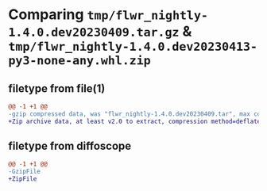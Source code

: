 # Comparing `tmp/flwr_nightly-1.4.0.dev20230409.tar.gz` & `tmp/flwr_nightly-1.4.0.dev20230413-py3-none-any.whl.zip`

## filetype from file(1)

```diff
@@ -1 +1 @@
-gzip compressed data, was "flwr_nightly-1.4.0.dev20230409.tar", max compression
+Zip archive data, at least v2.0 to extract, compression method=deflate
```

## filetype from diffoscope

```diff
@@ -1 +1 @@
-GzipFile
+ZipFile
```

